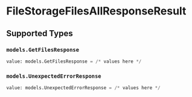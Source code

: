 # FileStorageFilesAllResponseResult


## Supported Types

### `models.GetFilesResponse`

```python
value: models.GetFilesResponse = /* values here */
```

### `models.UnexpectedErrorResponse`

```python
value: models.UnexpectedErrorResponse = /* values here */
```

